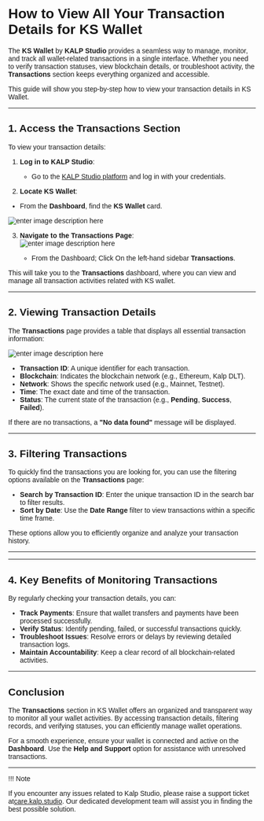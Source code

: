 <style>  body { font-family: "Source Sans 3", sans-serif!important; }</style>

<link  href="https://fonts.googleapis.com/css2?family=Source+Sans+3:ital,wght@0,200..900;1,200..900&display=swap"  rel="stylesheet">  <link  rel="stylesheet"  href="https://fonts.googleapis.com/icon?family=Material+Icons">

# **How to View All Your Transaction Details for KS Wallet**

The **KS Wallet** by **KALP Studio** provides a seamless way to manage, monitor, and track all wallet-related transactions in a single interface. Whether you need to verify transaction statuses, view blockchain details, or troubleshoot activity, the **Transactions** section keeps everything organized and accessible.

This guide will show you step-by-step how to view your transaction details in KS Wallet.

---

## **1. Access the Transactions Section**

To view your transaction details:

1. **Log in to KALP Studio**:  
   - Go to the [KALP Studio platform](https://accounts.kalp.studio/login) and log in with your credentials.

2.  **Locate KS Wallet**:

- From the **Dashboard**, find the **KS Wallet** card.

![enter image description here](https://docs-images-kalp-studio.s3.ap-south-1.amazonaws.com/KS+Wallet/8.png)

3. **Navigate to the Transactions Page**:  
![enter image description here](https://docs-images-kalp-studio.s3.ap-south-1.amazonaws.com/KS+Wallet/9.png)

   - From the Dashboard; Click On the left-hand sidebar **Transactions**.  

This will take you to the **Transactions** dashboard, where you can view and manage all transaction activities related with KS wallet.

---

## **2. Viewing Transaction Details**

The **Transactions** page provides a table that displays all essential transaction information:

![enter image description here](https://docs-images-kalp-studio.s3.ap-south-1.amazonaws.com/KS+Wallet/10.png)


- **Transaction ID**: A unique identifier for each transaction.  
- **Blockchain**: Indicates the blockchain network (e.g., Ethereum, Kalp DLT).  
- **Network**: Shows the specific network used (e.g., Mainnet, Testnet).  
- **Time**: The exact date and time of the transaction.  
- **Status**: The current state of the transaction (e.g., **Pending**, **Success**, **Failed**).  

If there are no transactions, a **"No data found"** message will be displayed.

---

## **3. Filtering Transactions**

To quickly find the transactions you are looking for, you can use the filtering options available on the **Transactions** page:

- **Search by Transaction ID**: Enter the unique transaction ID in the search bar to filter results.  
- **Sort by Date**: Use the **Date Range** filter to view transactions within a specific time frame.  

These options allow you to efficiently organize and analyze your transaction history.

---

---

## **4. Key Benefits of Monitoring Transactions**

By regularly checking your transaction details, you can:

- **Track Payments**: Ensure that wallet transfers and payments have been processed successfully.  
- **Verify Status**: Identify pending, failed, or successful transactions quickly.  
- **Troubleshoot Issues**: Resolve errors or delays by reviewing detailed transaction logs.  
- **Maintain Accountability**: Keep a clear record of all blockchain-related activities.

---

## **Conclusion**

The **Transactions** section in KS Wallet offers an organized and transparent way to monitor all your wallet activities. By accessing transaction details, filtering records, and verifying statuses, you can efficiently manage wallet operations.

For a smooth experience, ensure your wallet is connected and active on the **Dashboard**. Use the **Help and Support** option for assistance with unresolved transactions.

---

!!! Note  

   If you encounter any issues related to Kalp Studio, please raise a support ticket at[care.kalp.studio](mailto:care.kalp.studio). Our dedicated development team will assist you in finding the best possible solution.